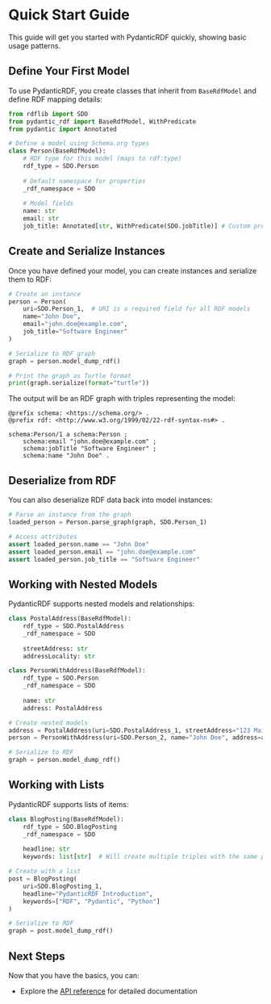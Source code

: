 # Quick Start Guide

This guide will get you started with PydanticRDF quickly, showing basic usage patterns.

## Define Your First Model

To use PydanticRDF, you create classes that inherit from `BaseRdfModel` and define RDF mapping details:

```python
from rdflib import SDO
from pydantic_rdf import BaseRdfModel, WithPredicate
from pydantic import Annotated

# Define a model using Schema.org types
class Person(BaseRdfModel):
    # RDF type for this model (maps to rdf:type)
    rdf_type = SDO.Person
    
    # Default namespace for properties
    _rdf_namespace = SDO
    
    # Model fields
    name: str
    email: str
    job_title: Annotated[str, WithPredicate(SDO.jobTitle)] # Custom predicate
```

## Create and Serialize Instances

Once you have defined your model, you can create instances and serialize them to RDF:

```python
# Create an instance
person = Person(
    uri=SDO.Person_1,  # URI is a required field for all RDF models
    name="John Doe",
    email="john.doe@example.com",
    job_title="Software Engineer"
)

# Serialize to RDF graph
graph = person.model_dump_rdf()

# Print the graph as Turtle format
print(graph.serialize(format="turtle"))
```

The output will be an RDF graph with triples representing the model:

```
@prefix schema: <https://schema.org/> .
@prefix rdf: <http://www.w3.org/1999/02/22-rdf-syntax-ns#> .

schema:Person/1 a schema:Person ;
    schema:email "john.doe@example.com" ;
    schema:jobTitle "Software Engineer" ;
    schema:name "John Doe" .
```

## Deserialize from RDF

You can also deserialize RDF data back into model instances:

```python
# Parse an instance from the graph
loaded_person = Person.parse_graph(graph, SDO.Person_1)

# Access attributes
assert loaded_person.name == "John Doe"
assert loaded_person.email == "john.doe@example.com"
assert loaded_person.job_title == "Software Engineer"
```

## Working with Nested Models

PydanticRDF supports nested models and relationships:

```python
class PostalAddress(BaseRdfModel):
    rdf_type = SDO.PostalAddress
    _rdf_namespace = SDO
    
    streetAddress: str
    addressLocality: str

class PersonWithAddress(BaseRdfModel):
    rdf_type = SDO.Person
    _rdf_namespace = SDO
    
    name: str
    address: PostalAddress

# Create nested models
address = PostalAddress(uri=SDO.PostalAddress_1, streetAddress="123 Main St", addressLocality="Springfield")
person = PersonWithAddress(uri=SDO.Person_2, name="John Doe", address=address)

# Serialize to RDF
graph = person.model_dump_rdf()
```

## Working with Lists

PydanticRDF supports lists of items:

```python
class BlogPosting(BaseRdfModel):
    rdf_type = SDO.BlogPosting
    _rdf_namespace = SDO
    
    headline: str
    keywords: list[str]  # Will create multiple triples with the same predicate

# Create with a list
post = BlogPosting(
    uri=SDO.BlogPosting_1,
    headline="PydanticRDF Introduction",
    keywords=["RDF", "Pydantic", "Python"]
)

# Serialize to RDF
graph = post.model_dump_rdf()
```

## Next Steps

Now that you have the basics, you can:

- Explore the [API reference](reference/pydantic_rdf/index.md) for detailed documentation
